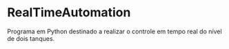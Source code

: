 # RealTimeAutomation

Programa em Python destinado a realizar o controle em tempo real do nível de dois tanques.
